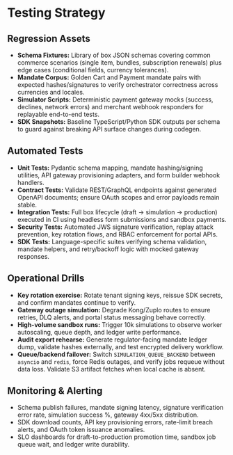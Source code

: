 # Testing Strategy

## Regression Assets

- **Schema Fixtures:** Library of box JSON schemas covering common commerce scenarios (single item, bundles, subscription renewals) plus edge cases (conditional fields, currency tolerances).
- **Mandate Corpus:** Golden Cart and Payment mandate pairs with expected hashes/signatures to verify orchestrator correctness across currencies and locales.
- **Simulator Scripts:** Deterministic payment gateway mocks (success, declines, network errors) and merchant webhook responders for replayable end-to-end tests.
- **SDK Snapshots:** Baseline TypeScript/Python SDK outputs per schema to guard against breaking API surface changes during codegen.

## Automated Tests

- **Unit Tests:** Pydantic schema mapping, mandate hashing/signing utilities, API gateway provisioning adapters, and form builder webhook handlers.
- **Contract Tests:** Validate REST/GraphQL endpoints against generated OpenAPI documents; ensure OAuth scopes and error payloads remain stable.
- **Integration Tests:** Full box lifecycle (draft → simulation → production) executed in CI using headless form submissions and sandbox payments.
- **Security Tests:** Automated JWS signature verification, replay attack prevention, key rotation flows, and RBAC enforcement for portal APIs.
- **SDK Tests:** Language-specific suites verifying schema validation, mandate helpers, and retry/backoff logic with mocked gateway responses.

## Operational Drills

- **Key rotation exercise:** Rotate tenant signing keys, reissue SDK secrets, and confirm mandates continue to verify.
- **Gateway outage simulation:** Degrade Kong/Zuplo routes to ensure retries, DLQ alerts, and portal status messaging behave correctly.
- **High-volume sandbox runs:** Trigger 10k simulations to observe worker autoscaling, queue depth, and ledger write performance.
- **Audit export rehearse:** Generate regulator-facing mandate ledger dump, validate hashes externally, and test encrypted delivery workflow.
- **Queue/backend failover:** Switch `SIMULATION_QUEUE_BACKEND` between `asyncio` and `redis`, force Redis outages, and verify jobs requeue without data loss. Validate S3 artifact fetches when local cache is absent.

## Monitoring & Alerting

- Schema publish failures, mandate signing latency, signature verification error rate, simulation success %, gateway 4xx/5xx distribution.
- SDK download counts, API key provisioning errors, rate-limit breach alerts, and OAuth token issuance anomalies.
- SLO dashboards for draft-to-production promotion time, sandbox job queue wait, and ledger write durability.
